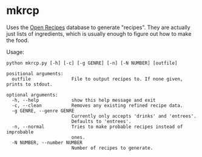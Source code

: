 mkrcp
=====

Uses the [Open Recipes](https://github.com/fictivekin/openrecipes)
database to generate "recipes". They are actually just lists of
ingredients, which is usually enough to figure out how to make the
food.

Usage:

```
python mkrcp.py [-h] [-c] [-g GENRE] [-n] [-N NUMBER] [outfile]

positional arguments:
  outfile               File to output recipes to. If none given, prints to stdout.

optional arguments:
  -h, --help            show this help message and exit
  -c, --clean           Removes any existing refined recipe data.
  -g GENRE, --genre GENRE
                        Currently only accepts 'drinks' and 'entrees'.
                        Defaults to 'entrees'.
  -n, --normal          Tries to make probable recipes instead of improbable
                        ones.
  -N NUMBER, --number NUMBER
                        Number of recipes to generate.
```

